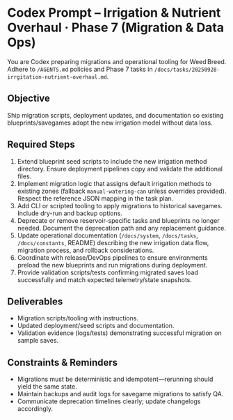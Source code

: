 # Codex Prompt – Irrigation & Nutrient Overhaul · Phase 7 (Migration & Data Ops)

You are Codex preparing migrations and operational tooling for Weed Breed. Adhere to `/AGENTS.md` policies and Phase 7 tasks in `/docs/tasks/20250928-irrgitation-nutrient-overhaul.md`.

## Objective

Ship migration scripts, deployment updates, and documentation so existing blueprints/savegames adopt the new irrigation model without data loss.

## Required Steps

1. Extend blueprint seed scripts to include the new irrigation method directory. Ensure deployment pipelines copy and validate the additional files.
2. Implement migration logic that assigns default irrigation methods to existing zones (fallback `manual-watering-can` unless overrides provided). Respect the reference JSON mapping in the task plan.
3. Add CLI or scripted tooling to apply migrations to historical savegames. Include dry-run and backup options.
4. Deprecate or remove reservoir-specific tasks and blueprints no longer needed. Document the deprecation path and any replacement guidance.
5. Update operational documentation (`/docs/system`, `/docs/tasks`, `/docs/constants`, README) describing the new irrigation data flow, migration process, and rollback considerations.
6. Coordinate with release/DevOps pipelines to ensure environments preload the new blueprints and run migrations during deployment.
7. Provide validation scripts/tests confirming migrated saves load successfully and match expected telemetry/state snapshots.

## Deliverables

- Migration scripts/tooling with instructions.
- Updated deployment/seed scripts and documentation.
- Validation evidence (logs/tests) demonstrating successful migration on sample saves.

## Constraints & Reminders

- Migrations must be deterministic and idempotent—rerunning should yield the same state.
- Maintain backups and audit logs for savegame migrations to satisfy QA.
- Communicate deprecation timelines clearly; update changelogs accordingly.
